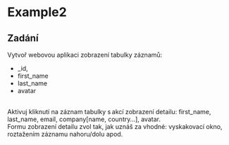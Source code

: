 # Example2
## Zadání
Vytvoř webovou aplikaci zobrazení tabulky záznamů: <br>
- _id, <br>
- first_name<br> 
- last_name<br> 
- avatar <br>

<br>
Aktivuj kliknutí na záznam tabulky s akcí zobrazení detailu: first_name, last_name, email, company[name, country…], avatar. <br>
Formu zobrazení detailu zvol tak, jak uznáš za vhodné: vyskakovací okno, roztažením záznamu nahoru/dolu apod. 
